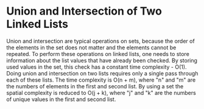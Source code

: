 # Union and Intersection of Two Linked Lists

Union and intersection are typical operations on sets, because the order of the elements in the set does not matter and the elements cannot be repeated.
To perform these operations on linked lists, one needs to store information about the list values that have already been checked.
By storing used values in the set, this check has a constant time complexity - O(1). Doing union and intersection on two lists requires only a single pass through each of these lists.
The time complexity is O(n + m), where "n" and "m" are the numbers of elements in the first and second list.
By using a set the spatial complexity is reduced to O(j + k), where "j" and "k" are the numbers of unique values in the first and second list.

